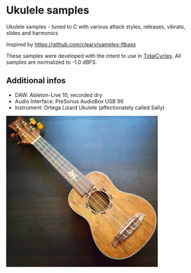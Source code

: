 # Ukulele samples
Ukulele samples - tuned to C with various attack styles, releases, vibrato, slides and harmonics 

Inspired by https://github.com/cleary/samples-flbass

These samples were developed with the intent to use in [TidalCycles](https://github.com/tidalcycles/Tidal). All samples are normalized to -1.0 dBFS.

## Additional infos

- DAW: Ableton-Live 10, recorded dry
- Audio Interface: PreSonus AudioBox USB 96
- Instrument: Ortega Lizard Ukulele (affectionately called Sally)

<img src="sally.png" alt="ukulele picture" style="zoom:40%;" />

